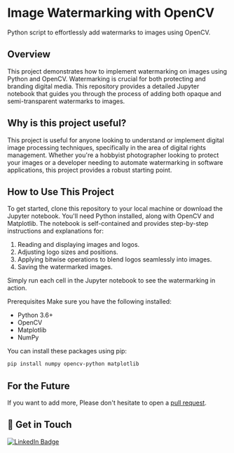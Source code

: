 # Image Watermarking with OpenCV

Python script to effortlessly add watermarks to images using OpenCV.

## Overview
This project demonstrates how to implement watermarking on images using Python and OpenCV. Watermarking is crucial for both protecting and branding digital media. This repository provides a detailed Jupyter notebook that guides you through the process of adding both opaque and semi-transparent watermarks to images.

## Why is this project useful?
This project is useful for anyone looking to understand or implement digital image processing techniques, specifically in the area of digital rights management. Whether you're a hobbyist photographer looking to protect your images or a developer needing to automate watermarking in software applications, this project provides a robust starting point.

## How to Use This Project
To get started, clone this repository to your local machine or download the Jupyter notebook. You'll need Python installed, along with OpenCV and Matplotlib. The notebook is self-contained and provides step-by-step instructions and explanations for:

1. Reading and displaying images and logos.
2. Adjusting logo sizes and positions.
3. Applying bitwise operations to blend logos seamlessly into images.
4. Saving the watermarked images.

Simply run each cell in the Jupyter notebook to see the watermarking in action.

Prerequisites
Make sure you have the following installed:

- Python 3.6+
- OpenCV
- Matplotlib
- NumPy

You can install these packages using pip:
```bash
pip install numpy opencv-python matplotlib
```

## For the Future
If you want to add more, Please don't hesitate to open a [pull request](https://github.com/Brandi-Kinard/python-opencv-watermarks/pulls).

## 👋 Get in Touch
<div id="badges">
  <a href="[your-linkedin-URL](https://www.linkedin.com/in/brandi-kinard/)">
    <img src="https://img.shields.io/badge/LinkedIn-blue?style=for-the-badge&logo=linkedin&logoColor=white" alt="LinkedIn Badge"/>
  </a>
</div>
